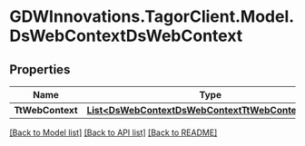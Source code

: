 # GDWInnovations.TagorClient.Model.DsWebContextDsWebContext

## Properties

Name | Type | Description | Notes
------------ | ------------- | ------------- | -------------
**TtWebContext** | [**List&lt;DsWebContextDsWebContextTtWebContextInner&gt;**](DsWebContextDsWebContextTtWebContextInner.md) |  | [optional] 

[[Back to Model list]](../README.md#documentation-for-models) [[Back to API list]](../README.md#documentation-for-api-endpoints) [[Back to README]](../README.md)

